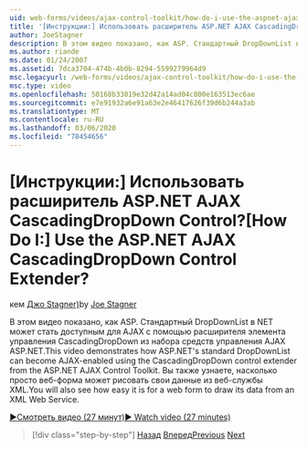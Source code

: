 ```yaml
---
uid: web-forms/videos/ajax-control-toolkit/how-do-i-use-the-aspnet-ajax-cascadingdropdown-control-extender
title: '[Инструкции:] Использовать расширитель ASP.NET AJAX CascadingDropDown Control? | Документы Майкрософт'
author: JoeStagner
description: В этом видео показано, как ASP. Стандартный DropDownList в сети может стать доступным для AJAX с помощью расширителя элемента управления CascadingDropDown из ASP.NET AJAX контро...
ms.author: riande
ms.date: 01/24/2007
ms.assetid: 7dca3704-474b-4b0b-8294-5599279964d9
msc.legacyurl: /web-forms/videos/ajax-control-toolkit/how-do-i-use-the-aspnet-ajax-cascadingdropdown-control-extender
msc.type: video
ms.openlocfilehash: 50168b33019e32d42a14ad04c800e163513ec6ae
ms.sourcegitcommit: e7e91932a6e91a63e2e46417626f39d6b244a3ab
ms.translationtype: MT
ms.contentlocale: ru-RU
ms.lasthandoff: 03/06/2020
ms.locfileid: "78454656"
---
```

# <a name="how-do-i-use-the-aspnet-ajax-cascadingdropdown-control-extender"></a><span data-ttu-id="e1125-104">[Инструкции:] Использовать расширитель ASP.NET AJAX CascadingDropDown Control?</span><span class="sxs-lookup"><span data-stu-id="e1125-104">[How Do I:] Use the ASP.NET AJAX CascadingDropDown Control Extender?</span></span>

<span data-ttu-id="e1125-105">кем [Джо Stagner)](https://github.com/JoeStagner)</span><span class="sxs-lookup"><span data-stu-id="e1125-105">by [Joe Stagner](https://github.com/JoeStagner)</span></span>

<span data-ttu-id="e1125-106">В этом видео показано, как ASP. Стандартный DropDownList в NET может стать доступным для AJAX с помощью расширителя элемента управления CascadingDropDown из набора средств управления AJAX ASP.NET.</span><span class="sxs-lookup"><span data-stu-id="e1125-106">This video demonstrates how ASP.NET's standard DropDownList can become AJAX-enabled using the CascadingDropDown control extender from the ASP.NET AJAX Control Toolkit.</span></span> <span data-ttu-id="e1125-107">Вы также узнаете, насколько просто веб-форма может рисовать свои данные из веб-службы XML.</span><span class="sxs-lookup"><span data-stu-id="e1125-107">You will also see how easy it is for a web form to draw its data from an XML Web Service.</span></span>

[<span data-ttu-id="e1125-108">&#9654;Смотреть видео (27 минут)</span><span class="sxs-lookup"><span data-stu-id="e1125-108">&#9654; Watch video (27 minutes)</span></span>](https://channel9.msdn.com/Blogs/ASP-NET-Site-Videos/how-do-i-use-the-aspnet-ajax-cascadingdropdown-control-extender)

> [!div class="step-by-step"]
> <span data-ttu-id="e1125-109">[Назад](how-do-i-get-started-with-the-aspnet-ajax-control-toolkit.md)
> [Вперед](how-do-i-use-the-aspnet-ajax-textboxwatermark-control-extender.md)</span><span class="sxs-lookup"><span data-stu-id="e1125-109">[Previous](how-do-i-get-started-with-the-aspnet-ajax-control-toolkit.md)
[Next](how-do-i-use-the-aspnet-ajax-textboxwatermark-control-extender.md)</span></span>
